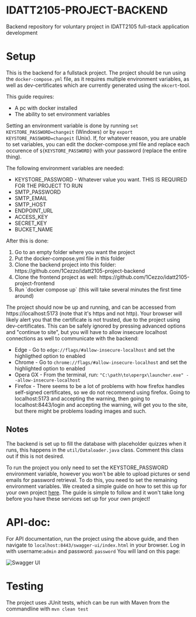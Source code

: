 # IDATT2105-PROJECT-BACKEND
Backend repository for voluntary project in IDATT2105 full-stack application development

# Setup
This is the backend for a fullstack project. The project should be run using the `docker-compose.yml` file, as it requires multiple environment variables, as well as dev-certificates which are currently generated using the `mkcert`-tool. 

This guide requires:
<ul>
  <li>A pc with docker installed</li>
  <li>The ability to set environment variables</li>
</ul>

Setting an environment variable is done by running `set KEYSTORE_PASSWORD=changeit` (Windows) or by `export KEYSTORE_PASSWORD=changeit` (Unix). If, for whatever reason, you are unable to set variables, you can edit the docker-compose.yml file and replace each occurence of `${KEYSTORE_PASSWORD}` with your password (replace the entire thing). 

The following environment variables are needed:
<ul>
  <li>KEYSTORE_PASSWORD - Whatever value you want. THIS IS REQUIRED FOR THE PROJECT TO RUN</li>
  <li>SMTP_PASSWORD</li>
  <li>SMTP_EMAIL</li>
  <li>SMTP_HOST</li>
  <li>ENDPOINT_URL</li>
  <li>ACCESS_KEY</li>
  <li>SECRET_KEY</li>
  <li>BUCKET_NAME</li>
</ul>

After this is done:
<ol>
  <li>Go to an empty folder where you want the project</li>
  <li>Put the docker-compose.yml file in this folder</li>
  <li>Clone the backend project into this folder: https://github.com/1Cezzo/idatt2105-project-backend</li>
  <li>Clone the frontend project as well: https://github.com/1Cezzo/idatt2105-project-frontend</li>
  <li>Run `docker compose up` (this will take several minutes the first time around)</li>
</ol>
The project should now be up and running, and can be accessed from https://localhost:5173 (note that it's https and not http). Your browser will likely alert you that the certificate is not trusted, due to the project using dev-certificates. This can be safely ignored by pressing advanced options and "continue to site", but you will have to allow insecure localhost connections as well to communicate with the backend:
<ul>
  <li>Edge - Go to <code>edge://flags/#allow-insecure-localhost</code> and set the highligthed option to enabled</li>
  <li>Chrome - Go to <code>chrome://flags/#allow-insecure-localhost</code> and set the highlighted option to enabled</li>
  <li>Opera GX - From the terminal, run: <code>"C:\path\to\opergx\launcher.exe" --allow-insecure-localhost</code></li>
  <li>Firefox - There seems to be a lot of problems with how firefox handles self-signed certificates, so we do not recommend using firefox. Going to localhost:5173 and accepting the warning, then going to localhost:8443/login and accepting the warning, will get you to the site, but there might be problems loading images and such. </li>
</ul>

## Notes
The backend is set up to fill the database with placeholder quizzes when it runs, this happens in the `util/Dataloader.java` class. Comment this class out if this is not desired. 

To run the project you only need to set the KEYSTORE_PASSWORD environment variable, however you won't be able to upload pictures or send emails for password retrieval. To do this, you need to set the remaining environment variables. We created a simple guide on how to set this up for your own project [here](https://github.com/1Cezzo/idatt2105-project-backend/wiki/Amazon-S3-bucket-and-SMTP-server-integration). The guide is simple to follow and it won't take long before you have these services set up for your own project!

# API-doc:
For API documentation, run the project using the above guide, and then navigate to `localhost:8443/swagger-ui/index.html` in your browser. Log in with username:`admin` and password: `password` You will land on this page:

![Swagger UI](https://github.com/1Cezzo/idatt2105-project-backend/assets/111747340/36e9da03-c618-436f-b4da-0417027b927a)

# Testing
The project uses JUnit tests, which can be run with Maven from the commandline with `mvn clean test`

